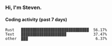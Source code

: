 ### Hi, I'm Steven.

#### Coding activity (past 7 days)
```
Rust   ▓▓▓▓▓▓▓▓▓▓▓▓▓▓▓▓▓▓▓▓▓▓▓▓▓▓▓▓▓▓  56.17%
Text   ▓▓▓▓▓▓▓▓▓▓▓▓▓▓▓▓▓▓▓▓            37.47%
other  ▓▓▓                              6.37%
```
